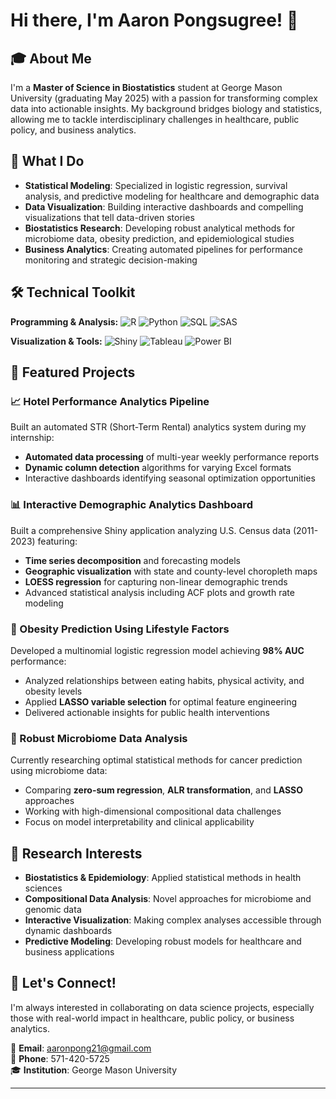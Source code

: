 # Hi there, I'm Aaron Pongsugree! 👋

## 🎓 About Me
I'm a **Master of Science in Biostatistics** student at George Mason University (graduating May 2025) with a passion for transforming complex data into actionable insights. My background bridges biology and statistics, allowing me to tackle interdisciplinary challenges in healthcare, public policy, and business analytics.

## 🔬 What I Do
- **Statistical Modeling**: Specialized in logistic regression, survival analysis, and predictive modeling for healthcare and demographic data
- **Data Visualization**: Building interactive dashboards and compelling visualizations that tell data-driven stories
- **Biostatistics Research**: Developing robust analytical methods for microbiome data, obesity prediction, and epidemiological studies
- **Business Analytics**: Creating automated pipelines for performance monitoring and strategic decision-making

## 🛠️ Technical Toolkit
**Programming & Analysis:**
![R](https://img.shields.io/badge/R-276DC3?style=flat&logo=r&logoColor=white)
![Python](https://img.shields.io/badge/Python-3776AB?style=flat&logo=python&logoColor=white)
![SQL](https://img.shields.io/badge/SQL-4479A1?style=flat&logo=postgresql&logoColor=white)
![SAS](https://img.shields.io/badge/SAS-1F4788?style=flat&logo=sas&logoColor=white)

**Visualization & Tools:**
![Shiny](https://img.shields.io/badge/Shiny-00D4FF?style=flat&logo=rstudio&logoColor=white)
![Tableau](https://img.shields.io/badge/Tableau-E97627?style=flat&logo=tableau&logoColor=white)
![Power BI](https://img.shields.io/badge/Power%20BI-F2C811?style=flat&logo=powerbi&logoColor=black)

## 🚀 Featured Projects

### 📈 Hotel Performance Analytics Pipeline
Built an automated STR (Short-Term Rental) analytics system during my internship:
- **Automated data processing** of multi-year weekly performance reports
- **Dynamic column detection** algorithms for varying Excel formats
- Interactive dashboards identifying seasonal optimization opportunities

### 📊 Interactive Demographic Analytics Dashboard
Built a comprehensive Shiny application analyzing U.S. Census data (2011-2023) featuring:
- **Time series decomposition** and forecasting models
- **Geographic visualization** with state and county-level choropleth maps
- **LOESS regression** for capturing non-linear demographic trends
- Advanced statistical analysis including ACF plots and growth rate modeling

### 🏥 Obesity Prediction Using Lifestyle Factors
Developed a multinomial logistic regression model achieving **98% AUC** performance:
- Analyzed relationships between eating habits, physical activity, and obesity levels
- Applied **LASSO variable selection** for optimal feature engineering
- Delivered actionable insights for public health interventions

### 🦠 Robust Microbiome Data Analysis
Currently researching optimal statistical methods for cancer prediction using microbiome data:
- Comparing **zero-sum regression**, **ALR transformation**, and **LASSO** approaches
- Working with high-dimensional compositional data challenges
- Focus on model interpretability and clinical applicability

## 🎯 Research Interests
- **Biostatistics & Epidemiology**: Applied statistical methods in health sciences
- **Compositional Data Analysis**: Novel approaches for microbiome and genomic data
- **Interactive Visualization**: Making complex analyses accessible through dynamic dashboards
- **Predictive Modeling**: Developing robust models for healthcare and business applications

## 🤝 Let's Connect!
I'm always interested in collaborating on data science projects, especially those with real-world impact in healthcare, public policy, or business analytics.

📧 **Email**: [aaronpong21@gmail.com](mailto:aaronpong21@gmail.com)  
📱 **Phone**: 571-420-5725  
🎓 **Institution**: George Mason University

---
